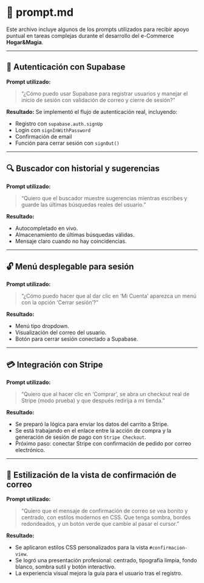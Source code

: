 # 🤖 prompt.md

Este archivo incluye algunos de los prompts utilizados para recibir apoyo puntual en tareas complejas durante el desarrollo del e-Commerce **Hogar&Magia**.

---

## 🔐 Autenticación con Supabase

**Prompt utilizado:**

> “¿Cómo puedo usar Supabase para registrar usuarios y manejar el inicio de sesión con validación de correo y cierre de sesión?”

**Resultado:**
Se implementó el flujo de autenticación real, incluyendo:
- Registro con `supabase.auth.signUp`
- Login con `signInWithPassword`
- Confirmación de email
- Función para cerrar sesión con `signOut()`

---

## 🔍 Buscador con historial y sugerencias

**Prompt utilizado:**

> “Quiero que el buscador muestre sugerencias mientras escribes y guarde las últimas búsquedas reales del usuario.”

**Resultado:**
- Autocompletado en vivo.
- Almacenamiento de últimas búsquedas válidas.
- Mensaje claro cuando no hay coincidencias.

---


## 🔓 Menú desplegable para sesión

**Prompt utilizado:**

> “¿Cómo puedo hacer que al dar clic en ‘Mi Cuenta’ aparezca un menú con la opción ‘Cerrar sesión’?”

**Resultado:**
- Menú tipo dropdown.
- Visualización del correo del usuario.
- Botón para cerrar sesión conectado a Supabase.

---
## 💳 Integración con Stripe

**Prompt utilizado:**

> “Quiero que al hacer clic en ‘Comprar’, se abra un checkout real de Stripe (modo prueba) y que después redirija a mi tienda.”

**Resultado:**
- Se preparó la lógica para enviar los datos del carrito a Stripe.
- Se está trabajando en el enlace entre la acción de compra y la generación de sesión de pago con `Stripe Checkout`.
- Próximo paso: conectar Stripe con confirmación de pedido por correo electrónico.

---
## 🎨 Estilización de la vista de confirmación de correo

**Prompt utilizado:**

> “Quiero que el mensaje de confirmación de correo se vea bonito y centrado, con estilos modernos en CSS. Que tenga sombra, bordes redondeados, y un botón verde que cambie al pasar el cursor.”

**Resultado:**
- Se aplicaron estilos CSS personalizados para la vista `#confirmacion-view`.
- Se logró una presentación profesional: centrado, tipografía limpia, fondo blanco, sombra sutil y botón interactivo.
- La experiencia visual mejora la guía para el usuario tras el registro.
